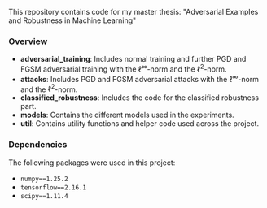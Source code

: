 This repository contains code for my master thesis: "Adversarial Examples and Robustness in Machine Learning"

### Overview

- **adversarial_training**: Includes normal training and further PGD and FGSM adversarial training with the $\ell^\infty$-norm and the $\ell^2$-norm.
- **attacks**: Includes PGD and FGSM adversarial attacks with the $\ell^\infty$-norm and the $\ell^2$-norm.
- **classified_robustness**: Includes the code for the classified robustness part.
- **models**: Contains the different models used in the experiments.
- **util**: Contains utility functions and helper code used across the project. 



### Dependencies

The following packages were used in this project:

- `numpy==1.25.2`
- `tensorflow==2.16.1`
- `scipy==1.11.4`